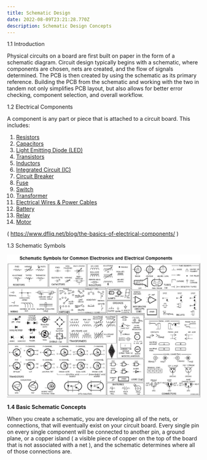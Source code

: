 ```yaml
---
title: Schematic Design
date: 2022-08-09T23:21:28.770Z
description: Schematic Design Concepts
---
```

<!--StartFragment-->

1.1 Introduction

Physical circuits on a board are first built on paper in the form of a schematic diagram. Circuit design typically begins with a schematic, where components are chosen, nets are created, and the flow of signals determined. The PCB is then created by using the schematic as its primary reference. Building the PCB from the schematic and working with the two in tandem not only simplifies PCB layout, but also allows for better error checking, component selection, and overall workflow.

1.2 Electrical Components

A component is any part or piece that is attached to a circuit board. This includes:

1. [Resistors](https://www.dfliq.net/blog/the-basics-of-electrical-components/#resistors)
2. [Capacitors](https://www.dfliq.net/blog/the-basics-of-electrical-components/#capacitors)
3. [Light Emitting Diode (LED)](https://www.dfliq.net/blog/the-basics-of-electrical-components/#led)
4. [Transistors](https://www.dfliq.net/blog/the-basics-of-electrical-components/#transistors)
5. [Inductors](https://www.dfliq.net/blog/the-basics-of-electrical-components/#inductors)
6. [Integrated Circuit (IC)](https://www.dfliq.net/blog/the-basics-of-electrical-components/#ic)
7. [Circuit Breaker](https://www.dfliq.net/blog/the-basics-of-electrical-components/#circuit-breaker)
8. [Fuse](https://www.dfliq.net/blog/the-basics-of-electrical-components/#fuse)
9. [Switch](https://www.dfliq.net/blog/the-basics-of-electrical-components/#switch)
10. [Transformer](https://www.dfliq.net/blog/the-basics-of-electrical-components/#transformer)
11. [Electrical Wires & Power Cables](https://www.dfliq.net/blog/the-basics-of-electrical-components/#wire)
12. [Battery](https://www.dfliq.net/blog/the-basics-of-electrical-components/#battery)
13. [Relay](https://www.dfliq.net/blog/the-basics-of-electrical-components/#relay)
14. [Motor](https://www.dfliq.net/blog/the-basics-of-electrical-components/#motor)

( <https://www.dfliq.net/blog/the-basics-of-electrical-components/> )

1.3 Schematic Symbols



![](/images/circuit_schematic_symbols1.jpg "Schematic Symbols")

<!--EndFragment-->

<!--StartFragment-->

**1.4 Basic Schematic Concepts**

When you create a schematic, you are developing all of the nets, or connections, that will eventually exist on your circuit board. Every single pin on every single component will be connected to another pin, a ground plane, or a copper island ( a visible piece of copper on the top of the board that is not associated with a net ), and the schematic determines where all of those connections are. 



<!--EndFragment-->